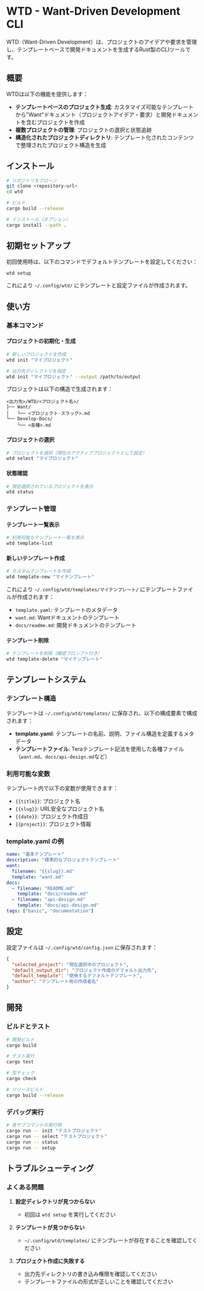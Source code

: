 # WTD - Want-Driven Development CLI

WTD（Want-Driven Development）は、プロジェクトのアイデアや要求を管理し、テンプレートベースで開発ドキュメントを生成するRust製のCLIツールです。

## 概要

WTDは以下の機能を提供します：

- **テンプレートベースのプロジェクト生成**: カスタマイズ可能なテンプレートから"Want"ドキュメント（プロジェクトアイデア・要求）と開発ドキュメントを含むプロジェクトを作成
- **複数プロジェクトの管理**: プロジェクトの選択と状態追跡
- **構造化されたプロジェクトディレクトリ**: テンプレート化されたコンテンツで整理されたプロジェクト構造を生成

## インストール

```bash
# リポジトリをクローン
git clone <repository-url>
cd wtd

# ビルド
cargo build --release

# インストール（オプション）
cargo install --path .
```

## 初期セットアップ

初回使用時は、以下のコマンドでデフォルトテンプレートを設定してください：

```bash
wtd setup
```

これにより `~/.config/wtd/` にテンプレートと設定ファイルが作成されます。

## 使い方

### 基本コマンド

#### プロジェクトの初期化・生成

```bash
# 新しいプロジェクトを作成
wtd init "マイプロジェクト"

# 出力先ディレクトリを指定
wtd init "マイプロジェクト" --output /path/to/output
```

プロジェクトは以下の構造で生成されます：
```
<出力先>/WTD/<プロジェクト名>/
├── Want/
│   └── <プロジェクト-スラッグ>.md
└── Develop-Docs/
    └── <各種>.md
```

#### プロジェクトの選択

```bash
# プロジェクトを選択（現在のアクティブプロジェクトとして設定）
wtd select "マイプロジェクト"
```

#### 状態確認

```bash
# 現在選択されているプロジェクトを表示
wtd status
```

### テンプレート管理

#### テンプレート一覧表示

```bash
# 利用可能なテンプレート一覧を表示
wtd template-list
```

#### 新しいテンプレート作成

```bash
# カスタムテンプレートを作成
wtd template-new "マイテンプレート"
```

これにより `~/.config/wtd/templates/マイテンプレート/` にテンプレートファイルが作成されます：
- `template.yaml`: テンプレートのメタデータ
- `want.md`: Wantドキュメントのテンプレート
- `docs/readme.md`: 開発ドキュメントのテンプレート

#### テンプレート削除

```bash
# テンプレートを削除（確認プロンプト付き）
wtd template-delete "マイテンプレート"
```

## テンプレートシステム

### テンプレート構造

テンプレートは `~/.config/wtd/templates/` に保存され、以下の構成要素で構成されます：

- **template.yaml**: テンプレートの名前、説明、ファイル構造を定義するメタデータ
- **テンプレートファイル**: Teraテンプレート記法を使用した各種ファイル（`want.md`、`docs/api-design.md`など）

### 利用可能な変数

テンプレート内で以下の変数が使用できます：

- `{{title}}`: プロジェクト名
- `{{slug}}`: URL安全なプロジェクト名
- `{{date}}`: プロジェクト作成日
- `{{project}}`: プロジェクト情報

### template.yaml の例

```yaml
name: "基本テンプレート"
description: "標準的なプロジェクトテンプレート"
want:
  filename: "{{slug}}.md"
  template: "want.md"
docs:
  - filename: "README.md"
    template: "docs/readme.md"
  - filename: "api-design.md"
    template: "docs/api-design.md"
tags: ["basic", "documentation"]
```

## 設定

設定ファイルは `~/.config/wtd/config.json` に保存されます：

```json
{
  "selected_project": "現在選択中のプロジェクト",
  "default_output_dir": "プロジェクト作成のデフォルト出力先",
  "default_template": "使用するデフォルトテンプレート",
  "author": "テンプレート用の作成者名"
}
```

## 開発

### ビルドとテスト

```bash
# 開発ビルド
cargo build

# テスト実行
cargo test

# 型チェック
cargo check

# リリースビルド
cargo build --release
```

### デバッグ実行

```bash
# 各サブコマンドの実行例
cargo run -- init "テストプロジェクト"
cargo run -- select "テストプロジェクト"
cargo run -- status
cargo run -- setup
```

## トラブルシューティング

### よくある問題

1. **設定ディレクトリが見つからない**
   - 初回は `wtd setup` を実行してください

2. **テンプレートが見つからない**
   - `~/.config/wtd/templates/` にテンプレートが存在することを確認してください

3. **プロジェクト作成に失敗する**
   - 出力先ディレクトリの書き込み権限を確認してください
   - テンプレートファイルの形式が正しいことを確認してください
